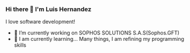 ### Hi there 👋 I'm Luis Hernandez

I love software development!

- 🔭 I’m currently working on SOPHOS SOLUTIONS S.A.S(Sophos.GFT)
- 🌱 I am currently learning... Many things, I am refining my programming skills

<!--
**luig2-prog/luig2-prog** is a ✨ _special_ ✨ repository because its `README.md` (this file) appears on your GitHub profile.

Here are some ideas to get you started:

- 🔭 I’m currently working on ...
- 🌱 I’m currently learning ...
- 👯 I’m looking to collaborate on ...
- 🤔 I’m looking for help with ...
- 💬 Ask me about ...
- 📫 How to reach me: ...
- 😄 Pronouns: ...
- ⚡ Fun fact: ...
-->
